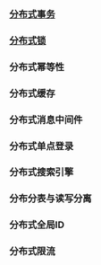 ### [分布式事务](./Distributed/Distributed_Transaction.md)

### [分布式锁](./Distributed/Distributed_Lock.md)

### 分布式幂等性

### 分布式缓存

### 分布式消息中间件

### 分布式单点登录

### 分布式搜索引擎

### 分布分表与读写分离

### 分布式全局ID

### 分布式限流

